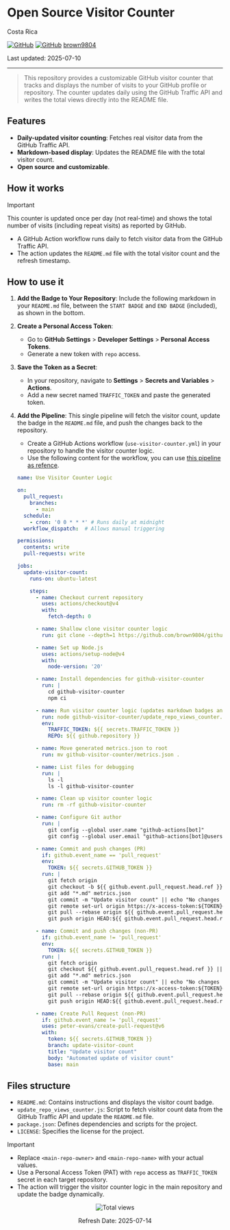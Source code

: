 # Open Source Visitor Counter

Costa Rica

[![GitHub](https://badgen.net/badge/icon/github?icon=github&label)](https://github.com)
[![GitHub](https://img.shields.io/badge/--181717?logo=github&logoColor=ffffff)](https://github.com/)
[brown9804](https://github.com/brown9804)

Last updated: 2025-07-10

----------

> This repository provides a customizable GitHub visitor counter that tracks and displays the number of visits to your GitHub profile or repository. The counter updates daily using the GitHub Traffic API and writes the total views directly into the README file.

## Features

- **Daily-updated visitor counting**: Fetches real visitor data from the GitHub Traffic API.
- **Markdown-based display**: Updates the README file with the total visitor count.
- **Open source and customizable**.

## How it works

> [!IMPORTANT]
> This counter is updated once per day (not real-time) and shows the total number of visits (including repeat visits) as reported by GitHub.

- A GitHub Action workflow runs daily to fetch visitor data from the GitHub Traffic API.
- The action updates the `README.md` file with the total visitor count and the refresh timestamp.

## How to use it

1. **Add the Badge to Your Repository**: Include the following markdown in your `README.md` file, between the `START BADGE` and `END BADGE` (included), as shown in the bottom.
2. **Create a Personal Access Token**:
   - Go to **GitHub Settings** > **Developer Settings** > **Personal Access Tokens**.
   - Generate a new token with `repo` access.
3. **Save the Token as a Secret**:
   - In your repository, navigate to **Settings** > **Secrets and Variables** > **Actions**.
   - Add a new secret named `TRAFFIC_TOKEN` and paste the generated token.
4. **Add the Pipeline**: This single pipeline will fetch the visitor count, update the badge in the `README.md` file, and push the changes back to the repository.
   - Create a GitHub Actions workflow (`use-visitor-counter.yml`) in your repository to handle the visitor counter logic.
   - Use the following content for the workflow, you can use [this pipeline as refence](https://github.com/brown9804/Cloud-DevOps-Overview/blob/main/.github/workflows/use-visitor-counter.yml).

   ```yaml
   name: Use Visitor Counter Logic
   
   on:
     pull_request:
       branches:
         - main
     schedule:
       - cron: '0 0 * * *' # Runs daily at midnight
     workflow_dispatch:  # Allows manual triggering
   
   permissions:
     contents: write
     pull-requests: write
   
   jobs:
     update-visitor-count:
       runs-on: ubuntu-latest
   
       steps:
         - name: Checkout current repository
           uses: actions/checkout@v4
           with:
             fetch-depth: 0
   
         - name: Shallow clone visitor counter logic
           run: git clone --depth=1 https://github.com/brown9804/github-visitor-counter.git
   
         - name: Set up Node.js
           uses: actions/setup-node@v4
           with:
             node-version: '20'
   
         - name: Install dependencies for github-visitor-counter
           run: |
             cd github-visitor-counter
             npm ci
   
         - name: Run visitor counter logic (updates markdown badges and metrics.json)
           run: node github-visitor-counter/update_repo_views_counter.js
           env:
             TRAFFIC_TOKEN: ${{ secrets.TRAFFIC_TOKEN }}
             REPO: ${{ github.repository }}
   
         - name: Move generated metrics.json to root
           run: mv github-visitor-counter/metrics.json .
   
         - name: List files for debugging
           run: |
             ls -l
             ls -l github-visitor-counter
   
         - name: Clean up visitor counter logic
           run: rm -rf github-visitor-counter
   
         - name: Configure Git author
           run: |
             git config --global user.name "github-actions[bot]"
             git config --global user.email "github-actions[bot]@users.noreply.github.com"
   
         - name: Commit and push changes (PR)
           if: github.event_name == 'pull_request'
           env:
             TOKEN: ${{ secrets.GITHUB_TOKEN }}
           run: |
             git fetch origin
             git checkout -b ${{ github.event.pull_request.head.ref }} origin/${{ github.event.pull_request.head.ref }}
             git add "*.md" metrics.json
             git commit -m "Update visitor count" || echo "No changes to commit"
             git remote set-url origin https://x-access-token:${TOKEN}@github.com/${{ github.repository }}
             git pull --rebase origin ${{ github.event.pull_request.head.ref }} || echo "No rebase needed"
             git push origin HEAD:${{ github.event.pull_request.head.ref }}
   
         - name: Commit and push changes (non-PR)
           if: github.event_name != 'pull_request'
           env:
             TOKEN: ${{ secrets.GITHUB_TOKEN }}
           run: |
             git fetch origin
             git checkout ${{ github.event.pull_request.head.ref }} || git checkout -b ${{ github.event.pull_request.head.ref }} origin/${{ github.event.pull_request.head.ref }}
             git add "*.md" metrics.json
             git commit -m "Update visitor count" || echo "No changes to commit"
             git remote set-url origin https://x-access-token:${TOKEN}@github.com/${{ github.repository }}
             git pull --rebase origin ${{ github.event.pull_request.head.ref }} || echo "No rebase needed"
             git push origin HEAD:${{ github.event.pull_request.head.ref }}
   
         - name: Create Pull Request (non-PR)
           if: github.event_name != 'pull_request'
           uses: peter-evans/create-pull-request@v6
           with:
             token: ${{ secrets.GITHUB_TOKEN }}
             branch: update-visitor-count
             title: "Update visitor count"
             body: "Automated update of visitor count"
             base: main
   ```

## Files structure

- `README.md`: Contains instructions and displays the visitor count badge.
- `update_repo_views_counter.js`: Script to fetch visitor count data from the GitHub Traffic API and update the `README.md` file.
- `package.json`: Defines dependencies and scripts for the project.
- `LICENSE`: Specifies the license for the project.

> [!IMPORTANT]
>
> - Replace `<main-repo-owner>` and `<main-repo-name>` with your actual values.
> - Use a Personal Access Token (PAT) with `repo` access as `TRAFFIC_TOKEN` secret in each target repository.
> - The action will trigger the visitor counter logic in the main repository and update the badge dynamically.

<!-- START BADGE -->
<div align="center">
  <img src="https://img.shields.io/badge/Total%20views-1152-limegreen" alt="Total views">
  <p>Refresh Date: 2025-07-14</p>
</div>
<!-- END BADGE -->

